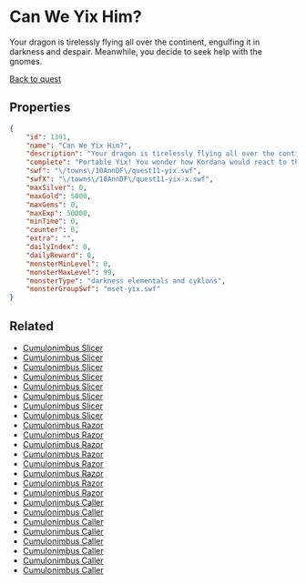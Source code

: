 # Can We Yix Him?

Your dragon is tirelessly flying all over the continent, engulfing it in darkness and despair. Meanwhile, you decide to seek help with the gnomes.

[Back to quest](../quests.md)

## Properties

```json
{
    "id": 1391,
    "name": "Can We Yix Him?",
    "description": "Your dragon is tirelessly flying all over the continent, engulfing it in darkness and despair. Meanwhile, you decide to seek help with the gnomes.",
    "complete": "Portable Yix! You wonder how Kordana would react to this.",
    "swf": "\/towns\/10AnnDF\/quest11-yix.swf",
    "swfX": "\/towns\/10AnnDF\/quest11-yix-x.swf",
    "maxSilver": 0,
    "maxGold": 5000,
    "maxGems": 0,
    "maxExp": 50000,
    "minTime": 0,
    "counter": 0,
    "extra": "",
    "dailyIndex": 0,
    "dailyReward": 0,
    "monsterMinLevel": 0,
    "monsterMaxLevel": 99,
    "monsterType": "darkness elementals and cyklons",
    "monsterGroupSwf": "mset-yix.swf"
}
```

## Related

- [Cumulonimbus Slicer](../items/16622-cumulonimbus-slicer.md)
- [Cumulonimbus Slicer](../items/16623-cumulonimbus-slicer.md)
- [Cumulonimbus Slicer](../items/16624-cumulonimbus-slicer.md)
- [Cumulonimbus Slicer](../items/16625-cumulonimbus-slicer.md)
- [Cumulonimbus Slicer](../items/16626-cumulonimbus-slicer.md)
- [Cumulonimbus Slicer](../items/16627-cumulonimbus-slicer.md)
- [Cumulonimbus Slicer](../items/16628-cumulonimbus-slicer.md)
- [Cumulonimbus Slicer](../items/16629-cumulonimbus-slicer.md)
- [Cumulonimbus Razor](../items/16630-cumulonimbus-razor.md)
- [Cumulonimbus Razor](../items/16631-cumulonimbus-razor.md)
- [Cumulonimbus Razor](../items/16632-cumulonimbus-razor.md)
- [Cumulonimbus Razor](../items/16633-cumulonimbus-razor.md)
- [Cumulonimbus Razor](../items/16634-cumulonimbus-razor.md)
- [Cumulonimbus Razor](../items/16635-cumulonimbus-razor.md)
- [Cumulonimbus Razor](../items/16636-cumulonimbus-razor.md)
- [Cumulonimbus Razor](../items/16637-cumulonimbus-razor.md)
- [Cumulonimbus Caller](../items/16638-cumulonimbus-caller.md)
- [Cumulonimbus Caller](../items/16639-cumulonimbus-caller.md)
- [Cumulonimbus Caller](../items/16640-cumulonimbus-caller.md)
- [Cumulonimbus Caller](../items/16641-cumulonimbus-caller.md)
- [Cumulonimbus Caller](../items/16642-cumulonimbus-caller.md)
- [Cumulonimbus Caller](../items/16643-cumulonimbus-caller.md)
- [Cumulonimbus Caller](../items/16644-cumulonimbus-caller.md)
- [Cumulonimbus Caller](../items/16645-cumulonimbus-caller.md)

